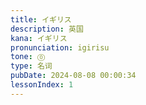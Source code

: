 ```yaml
---
title: イギリス
description: 英国
kana: イギリス
pronunciation: igirisu
tone: ⓪
type: 名词
pubDate: 2024-08-08 00:00:34
lessonIndex: 1
---
```

